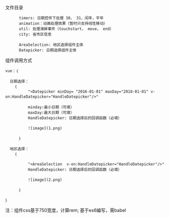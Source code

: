 文件目录 
  
          timers: 日期控件下处理 30， 31，闰年，平年
          animation：动画处理效果（暂时只支持线性移动）
          util: 处理滑屏事件（touchstart， move， end）
          city: 省市区信息

          AreaSelection: 地区选择组件主体
          Datepicker: 日期选择组件主体
     


组件调用方式 

    vue：｛
    
      日期选择：
        ｛
              "<Datepicker minDay= "2016-01-01" maxDay="2018-01-01" v-on:HandleDatepicker="HandleDatepicker"/>" 
              
              minday:最小日期（可填）
              maxDay:最大日期（可填）
              HandleDatepicker: 日期选择后的回调函数（必填）

              ![image](1.png)
              
          ｝
          
      地区选择：
        ｛
        
              "<AreaSelection  v-on:HandleDatepicker="HandleDatepicker"/>" 
              HandleDatepicker: 日期选择后的回调函数（必填）

              ![image](2.png)
              
          ｝
      
    ｝
        
 注：组件css基于750宽度，计算rem; 基于es6编写，需babel
        
       
